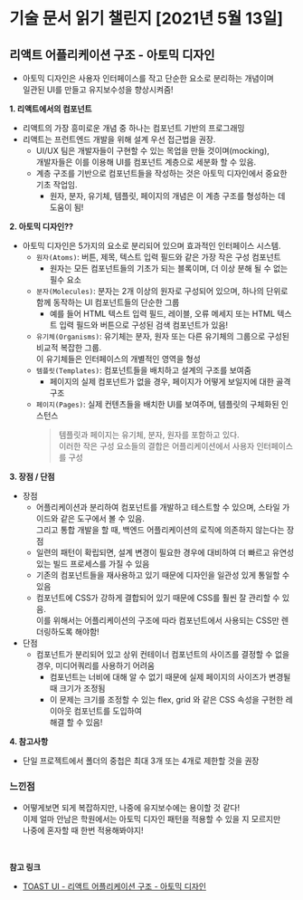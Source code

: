 # 기술 문서 읽기 챌린지 [2021년 5월 13일]

## **리액트 어플리케이션 구조 - 아토믹 디자인**

-   아토믹 디자인은 사용자 인터페이스를 작고 단순한 요소로 분리하는 개념이며  
     일관된 UI를 만들고 유지보수성을 향상시켜줌!

**1. 리액트에서의 컴포넌트**  
- 리액트의 가장 흥미로운 개념 중 하나는 컴포넌트 기반의 프로그래밍
- 리액트는 프런트엔드 개발을 위해 설계 우선 접근법을 권장.  
    - UI/UX 팀은 개발자들이 구현할 수 있는 목업을 만들 것이며(mocking),  
        개발자들은 이를 이용해 UI를 컴포넌트 계층으로 세분화 할 수 있음.
    - 계층 구조를 기반으로 컴포넌트들을 작성하는 것은 아토믹 디자인에서 중요한 기초 작업임.
        - 원자, 분자, 유기체, 템플릿, 페이지의 개념은 이 계층 구조를 형성하는 데 도움이 됨!

**2. 아토믹 디자인??**  
- 아토믹 디자인은 5가지의 요소로 분리되어 있으며 효과적인 인터페이스 시스템.  
    <!-- 원자(Atoms), 분자(Molecules), 유기체(Organisms), 템플릿(Templates), 페이지(Pages)로 구성 -->
    - `원자(Atoms)`: 버튼, 제목, 텍스트 입력 필드와 같은 가장 작은 구성 컴포넌트  
        - 원자는 모든 컴포넌트들의 기초가 되는 블록이며, 더 이상 분해 될 수 없는 필수 요소
    - `분자(Molecules)`: 분자는 2개 이상의 원자로 구성되어 있으며, 하나의 단위로 함께 동작하는 UI 컴포넌트들의 단순한 그룹
        - 예를 들어 HTML 텍스트 입력 필드, 레이블, 오류 메세지 또는 HTML 텍스트 입력 필드와 버튼으로  구성된 검색 컴포넌트가 있음!
    - `유기체(Organisms)`: 유기체는 분자, 원자 또는 다른 유기체의 그룹으로 구성된 비교적 복잡한 그룹.  
        이 유기체들은 인터페이스의 개별적인 영역을 형성
    - `템플릿(Templates)`: 컴포넌트들을 배치하고 설계의 구조를 보여줌
        - 페이지의 실제 컴포넌트가 없을 경우, 페이지가 어떻게 보일지에 대한 골격 구조
    - `페이지(Pages)`: 실제 컨텐츠들을 배치한 UI를 보여주며, 템플릿의 구체화된 인스턴스
        > 템플릿과 페이지는 유기체, 분자, 원자를 포함하고 있다.  
        > 이러한 작은 구성 요소들의 결합은 어플리케이션에서 사용자 인터페이스를 구성

**3. 장점 / 단점**
- 장점
    - 어플리케이션과 분리하여 컴포넌트를 개발하고 테스트할 수 있으며, 스타일 가이드와 같은 도구에서 볼 수 있음.  
        그리고 통합 개발을 할 때, 백엔드 어플리케이션의 로직에 의존하지 않는다는 장점
    - 일련의 패턴이 확립되면, 설계 변경이 필요한 경우에 대비하여 더 빠르고 유연성 있는 빌드 프로세스를 가질 수 있음
    - 기존의 컴포넌트들을 재사용하고 있기 때문에 디자인을 일관성 있게 통일할 수 있음
    - 컴포넌트에 CSS가 강하게 결합되어 있기 때문에 CSS를 훨씬 잘 관리할 수 있음.  
        이를 위해서는 어플리케이션의 구조에 따라 컴포넌트에서 사용되는 CSS만 렌더링하도록 해야함!
- 단점
    - 컴포넌트가 분리되어 있고 상위 컨테이너 컴포넌트의 사이즈를 결정할 수 없을 경우, 미디어쿼리를 사용하기 어려움
        - 컴포넌트는 너비에 대해 알 수 없기 때문에 실제 페이지의 사이즈가 변경될 때 크기가 조정됨
        - 이 문제는 크기를 조정할 수 있는 flex, grid 와 같은 CSS 속성을 구현한 레이아웃 컴포넌트를 도입하여  
            해결 할 수 있음!

**4. 참고사항**
- 단일 프로젝트에서 폴더의 중첩은 최대 3개 또는 4개로 제한할 것을 권장

### 느낀점

-   어떻게보면 되게 복잡하지만, 나중에 유지보수에는 용이할 것 같다!  
    이제 얼마 안남은 학원에서는 아토믹 디자인 패턴을 적용할 수 있을 지 모르지만  
    나중에 혼자할 때 한번 적용해봐야지!

<br/>

**참고 링크**

-   [TOAST UI - 리액트 어플리케이션 구조 - 아토믹 디자인](https://ui.toast.com/weekly-pick/ko_20200213)